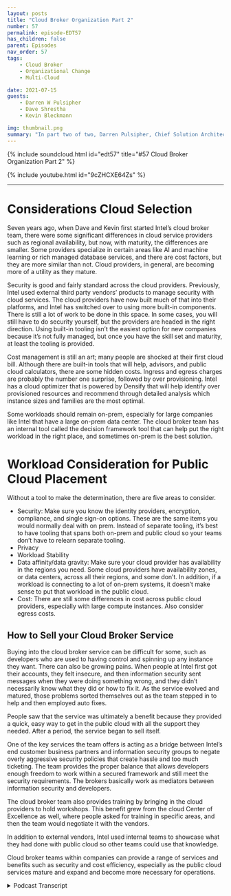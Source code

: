 ```yaml
---
layout: posts
title: "Cloud Broker Organization Part 2"
number: 57
permalink: episode-EDT57
has_children: false
parent: Episodes
nav_order: 57
tags:
    - Cloud Broker
    - Organizational Change
    - Multi-Cloud

date: 2021-07-15
guests:
    - Darren W Pulsipher
    - Dave Shrestha
    - Kevin Bleckmann

img: thumbnail.png
summary: "In part two of two, Darren Pulsipher, Chief Solution Architect, and Intel Cloud Solution Architects Dave Shrestha and Kevin Bleckman talk about the benefits and services of a cloud broker organization."
---
```


{% include soundcloud.html id="edt57" title="#57 Cloud Broker Organization Part 2" %}

{% include youtube.html id="9cZHCXE64Zs" %}

---

# Considerations Cloud Selection

Seven years ago, when Dave and Kevin first started Intel’s cloud broker team, there were some significant differences in cloud service providers such as regional availability, but now, with maturity, the differences are smaller. Some providers specialize in certain areas like AI and machine learning or rich managed database services, and there are cost factors, but they are more similar than not. Cloud providers, in general, are becoming more of a utility as they mature.

Security is good and fairly standard across the cloud providers. Previously, Intel used external third party vendors’ products to manage security with cloud services. The cloud providers have now built much of that into their platforms, and Intel has switched over to using more built-in components. There is still a lot of work to be done in this space. In some cases, you will still have to do security yourself, but the providers are headed in the right direction. Using built-in tooling isn’t the easiest option for new companies because it’s not fully managed, but once you have the skill set and maturity, at least the tooling is provided.

Cost management is still an art; many people are shocked at their first cloud bill. Although there are built-in tools that will help, advisors, and public cloud calculators, there are some hidden costs. Ingress and egress charges are probably the number one surprise, followed by over provisioning. Intel has a cloud optimizer that is powered by Densify that will help identify over provisioned resources and recommend through detailed analysis which instance sizes and families are the most optimal.

Some workloads should remain on-prem, especially for large companies like Intel that have a large on-prem data center.  The cloud broker team has an internal tool called the decision framework tool that can help put the right workload in the right place, and sometimes on-prem is the best solution.

# Workload Consideration for Public Cloud Placement

Without a tool to make the determination, there are five areas to consider.

*	Security: Make sure you know the identity providers, encryption, compliance, and single sign-on options. These are the same items you would normally deal with on prem. Instead of separate tooling, it’s best to have tooling that spans both on-prem and public cloud so your teams don’t have to relearn separate tooling.
*	Privacy
*	Workload Stability
*	Data affinity/data gravity: Make sure your cloud provider has availability in the regions you need. Some cloud providers have availability zones, or data centers, across all their regions, and some don’t.  In addition, if a workload is connecting to a lot of on-prem systems, it doesn’t make sense to put that workload in the public cloud.
*	Cost: There are still some differences in cost across public cloud providers, especially with large compute instances. Also consider egress costs.

## How to Sell your Cloud Broker Service

Buying into the cloud broker service can be difficult for some, such as developers who are used to having control and spinning up any instance they want. There can also be growing pains. When people at Intel first got their accounts, they felt insecure, and then information security sent messages when they were doing something wrong, and they didn’t necessarily know what they did or how to fix it. As the service evolved and matured, those problems sorted themselves out as the team stepped in to help and then employed auto fixes.

People saw that the service was ultimately a benefit because they provided a quick, easy way to get in the public cloud with all the support they needed. After a period, the service began to sell itself.

One of the key services the team offers is acting as a bridge between Intel’s end customer business partners and information security groups to negate overly aggressive security policies that create hassle and too much ticketing.  The team provides the proper balance that allows developers enough freedom to work within a secured framework and still meet the security requirements. The brokers basically work as mediators between information security and developers.

The cloud broker team also provides training by bringing in the cloud providers to hold workshops. This benefit grew from the cloud Center of Excellence as well, where people asked for training in specific areas, and then the team would negotiate it with the vendors.

In addition to external vendors, Intel used internal teams to showcase what they had done with public cloud so other teams could use that knowledge.

Cloud broker teams within companies can provide a range of services and benefits such as security and cost efficiency, especially as the public cloud services mature and expand and become more necessary for operations. 



<details>
<summary> Podcast Transcript </summary>

<p></p>

</details>
